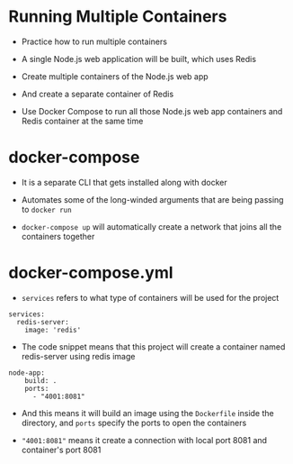 # Running Multiple Containers

- Practice how to run multiple containers

- A single Node.js web application will be built, which uses Redis

- Create multiple containers of the Node.js web app

- And create a separate container of Redis

- Use Docker Compose to run all those Node.js web app containers and Redis container at the same time


# docker-compose

- It is a separate CLI that gets installed along with docker

- Automates some of the long-winded arguments that are being passing to ```docker run```

- ```docker-compose up``` will automatically create a network that joins all the containers together


# docker-compose.yml

- ```services``` refers to what type of containers will be used for the project

```
services:
  redis-server:
    image: 'redis'

```
- The code snippet means that this project will create a container named redis-server using redis image

```
node-app:
    build: .
    ports:
      - "4001:8081"
```
- And this means it will build an image using the ```Dockerfile``` inside the directory, and ```ports``` specify the ports to open the containers

- ```"4001:8081"``` means it create a connection with local port 8081 and container's port 8081
